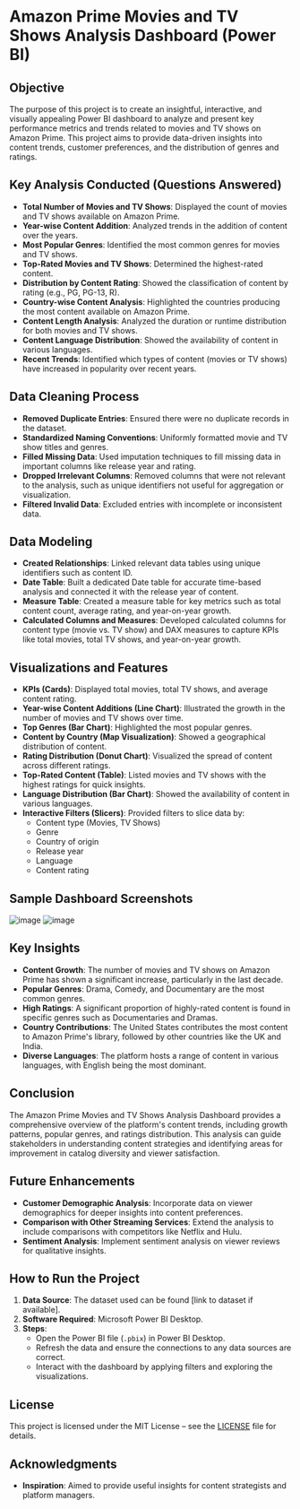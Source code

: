 # Amazon Prime Movies and TV Shows Analysis Dashboard (Power BI)

## Objective
The purpose of this project is to create an insightful, interactive, and visually appealing Power BI dashboard to analyze and present key performance metrics and trends related to movies and TV shows on Amazon Prime. This project aims to provide data-driven insights into content trends, customer preferences, and the distribution of genres and ratings.

## Key Analysis Conducted (Questions Answered)
- **Total Number of Movies and TV Shows**: Displayed the count of movies and TV shows available on Amazon Prime.
- **Year-wise Content Addition**: Analyzed trends in the addition of content over the years.
- **Most Popular Genres**: Identified the most common genres for movies and TV shows.
- **Top-Rated Movies and TV Shows**: Determined the highest-rated content.
- **Distribution by Content Rating**: Showed the classification of content by rating (e.g., PG, PG-13, R).
- **Country-wise Content Analysis**: Highlighted the countries producing the most content available on Amazon Prime.
- **Content Length Analysis**: Analyzed the duration or runtime distribution for both movies and TV shows.
- **Content Language Distribution**: Showed the availability of content in various languages.
- **Recent Trends**: Identified which types of content (movies or TV shows) have increased in popularity over recent years.

## Data Cleaning Process
- **Removed Duplicate Entries**: Ensured there were no duplicate records in the dataset.
- **Standardized Naming Conventions**: Uniformly formatted movie and TV show titles and genres.
- **Filled Missing Data**: Used imputation techniques to fill missing data in important columns like release year and rating.
- **Dropped Irrelevant Columns**: Removed columns that were not relevant to the analysis, such as unique identifiers not useful for aggregation or visualization.
- **Filtered Invalid Data**: Excluded entries with incomplete or inconsistent data.

## Data Modeling
- **Created Relationships**: Linked relevant data tables using unique identifiers such as content ID.
- **Date Table**: Built a dedicated Date table for accurate time-based analysis and connected it with the release year of content.
- **Measure Table**: Created a measure table for key metrics such as total content count, average rating, and year-on-year growth.
- **Calculated Columns and Measures**: Developed calculated columns for content type (movie vs. TV show) and DAX measures to capture KPIs like total movies, total TV shows, and year-on-year growth.

## Visualizations and Features
- **KPIs (Cards)**: Displayed total movies, total TV shows, and average content rating.
- **Year-wise Content Additions (Line Chart)**: Illustrated the growth in the number of movies and TV shows over time.
- **Top Genres (Bar Chart)**: Highlighted the most popular genres.
- **Content by Country (Map Visualization)**: Showed a geographical distribution of content.
- **Rating Distribution (Donut Chart)**: Visualized the spread of content across different ratings.
- **Top-Rated Content (Table)**: Listed movies and TV shows with the highest ratings for quick insights.
- **Language Distribution (Bar Chart)**: Showed the availability of content in various languages.
- **Interactive Filters (Slicers)**: Provided filters to slice data by:
  - Content type (Movies, TV Shows)
  - Genre
  - Country of origin
  - Release year
  - Language
  - Content rating

## Sample Dashboard Screenshots
![image](https://github.com/user-attachments/assets/c1183b44-81e4-41f8-becd-c182c4d06e15)
![image](https://github.com/user-attachments/assets/db8eeb28-bc7d-47da-9377-0f1dfb4cb9c4)


## Key Insights
- **Content Growth**: The number of movies and TV shows on Amazon Prime has shown a significant increase, particularly in the last decade.
- **Popular Genres**: Drama, Comedy, and Documentary are the most common genres.
- **High Ratings**: A significant proportion of highly-rated content is found in specific genres such as Documentaries and Dramas.
- **Country Contributions**: The United States contributes the most content to Amazon Prime's library, followed by other countries like the UK and India.
- **Diverse Languages**: The platform hosts a range of content in various languages, with English being the most dominant.

## Conclusion
The Amazon Prime Movies and TV Shows Analysis Dashboard provides a comprehensive overview of the platform's content trends, including growth patterns, popular genres, and ratings distribution. This analysis can guide stakeholders in understanding content strategies and identifying areas for improvement in catalog diversity and viewer satisfaction.

## Future Enhancements
- **Customer Demographic Analysis**: Incorporate data on viewer demographics for deeper insights into content preferences.
- **Comparison with Other Streaming Services**: Extend the analysis to include comparisons with competitors like Netflix and Hulu.
- **Sentiment Analysis**: Implement sentiment analysis on viewer reviews for qualitative insights.

## How to Run the Project
1. **Data Source**: The dataset used can be found [link to dataset if available].
2. **Software Required**: Microsoft Power BI Desktop.
3. **Steps**:
   - Open the Power BI file (`.pbix`) in Power BI Desktop.
   - Refresh the data and ensure the connections to any data sources are correct.
   - Interact with the dashboard by applying filters and exploring the visualizations.

## License
This project is licensed under the MIT License – see the [LICENSE](LICENSE) file for details.

## Acknowledgments
- **Inspiration**: Aimed to provide useful insights for content strategists and platform managers.
